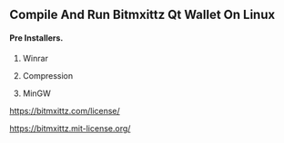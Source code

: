 ## Compile And Run Bitmxittz Qt Wallet On Linux

#### Pre Installers.

1. Winrar

2. Compression

3. MinGW

https://bitmxittz.com/license/

https://bitmxittz.mit-license.org/
